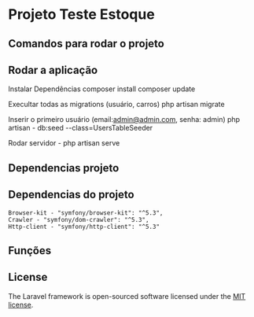 
<h1> Projeto Teste Estoque </h1>

## Comandos para rodar o projeto
<h2> Rodar a aplicação </h2>

Instalar Dependências
composer install
composer update

Execultar todas as migrations (usuário, carros)
php artisan migrate 

Inserir o primeiro usuário (email:admin@admin.com, senha: admin)
php artisan - db:seed --class=UsersTableSeeder

Rodar servidor - php artisan serve

## Dependencias projeto
<h2> Dependencias do projeto </h2>
    
    Browser-kit - "symfony/browser-kit": "^5.3",
    Crawler - "symfony/dom-crawler": "^5.3",
    Http-client - "symfony/http-client": "^5.3"

<h2> Funções </h2>

## License
The Laravel framework is open-sourced software licensed under the [MIT license](https://opensource.org/licenses/MIT).
